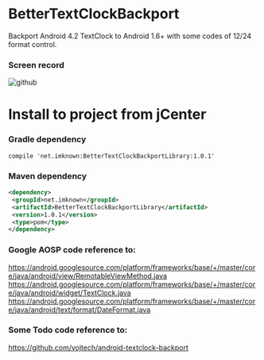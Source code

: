# BetterTextClockBackport
Backport Android 4.2 TextClock to Android 1.6+ with some codes of 12/24 format control.

### Screen record
![github](https://raw.githubusercontent.com/imknown/BetterTextClockBackport/master/Art/screen_record.gif "github")

# Install to project from jCenter
### Gradle dependency
`compile 'net.imknown:BetterTextClockBackportLibrary:1.0.1'`

### Maven dependency
 ``` xml
<dependency>
  <groupId>net.imknown</groupId>
  <artifactId>BetterTextClockBackportLibrary</artifactId>
  <version>1.0.1</version>
  <type>pom</type>
</dependency>
 ```

### Google AOSP code reference to:
https://android.googlesource.com/platform/frameworks/base/+/master/core/java/android/view/RemotableViewMethod.java
https://android.googlesource.com/platform/frameworks/base/+/master/core/java/android/widget/TextClock.java
https://android.googlesource.com/platform/frameworks/base/+/master/core/java/android/text/format/DateFormat.java

### Some Todo code reference to:
https://github.com/vojtech/android-textclock-backport
